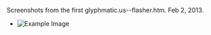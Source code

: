 Screenshots from the first glyphmatic.us--flasher.htm.  Feb 2, 2013.


-	![Example Image](../project_images/flasher1.jpg?raw=true "Example Image")


